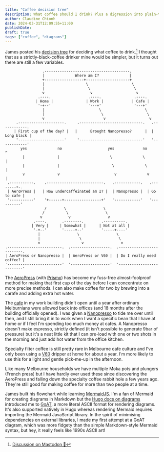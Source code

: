 ```yaml
---
title: "Coffee decision tree"
description: What coffee should I drink? Plus a digression into plain-text diagrams
author: Claudine Chionh
date: 2024-03-31T12:09:55+11:00
publishDate:
draft: true
tags: ["coffee", "diagrams"]
---
```


James posted his [decision tree](https://jamesg.blog/2024/03/30/coffee-to-drink-decision-tree/) for deciding what coffee to drink.[^thread] I thought that as a strictly-black-coffee drinker mine would be simpler, but it turns out there are still a few variables.

<!--more-->

[^thread]: [Discussion on Mastodon :mammoth:](https://aus.social/@claudinec/112187405907379141)

```goat
                 .---------------------------------------.
                 |              Where am I?              |
                 +------------------+--------------------+
                 |                   \                    \
                 |                    \                    \
                 v                     v                    v
               .----.                 .----.               .----.
              | Home |               | Work |             | Cafe |
               '-+--'                 '---+'               '---+'
                 |                         \                    \
                 |                          \                    \
                 v                           v                    v
     .---------------------.     .-----------------------------.   .------------.
    | First cup of the day? |   |      Brought Nanopresso?      |  | Long black |
     '---------------------'     '-----------------------------'   '------------'
       yes              no                     yes             no          ^
        |               |                       \              \           |
        |               |                        \              \          |
        v               v                         v              v         |
 .-----------.    .--------------------------.   .------------.   .--------+-.
 | AeroPress |   | How undercaffeinated am I? |  | Nanopresso |  | Go to cafe |
 '-----------'    '+------+-----------------+'   '------------'   '----------'
                  /        \                 \
                 /          \                 \
                v            v                 v
             .----.       .--------.        .----------.
            | Very |     | Somewhat |      | Not at all |
             '-+--'       '-----+--'        '-----+----'
               |                 \                 \
               |                  \                 \
               v                   v                 v
.-------------------------.  .------------------.  .--------------------------.
| AeroPress or Nanopresso |  | AeroPress or V60 |  | Do I really need coffee? |
'-------------------------'  '------------------'  '--------------------------'
```

The [AeroPress](https://aeropress.com/products/aeropress-coffee-maker) (with [Prismo](https://fellowproducts.com/products/prismo)) has become my fuss-free almost-foolproof method for making that first cup of the day before I can concentrate on more precise methods. I can also make coffee for two by brewing into a carafe and adding extra hot water.

The [cafe](https://pridecentre.org.au/tenants/the-little-social/) in my work building didn't open until a year after ordinary Melburnians were allowed back into offices (and 18 months after the building officially opened). I was given a [Nanopresso](https://www.wacaco.com/products/nanopresso) to tide me over until then, and I still bring it in to work when I want a specific bean that I have at home or if I feel I'm spending too much money at cafes. A Nanopresso doesn't make espresso, strictly defined (it isn't possible to generate 9bar of pressure) but it's a neat little kit that I can pre-load with one or two shots in the morning and just add hot water from the office kitchen.

Specialty filter coffee is still pretty rare in Melbourne cafe culture and I've only been using a [V60](https://global.hario.com/product/coffee/dripper/VDC.html) dripper at home for about a year. I'm more likely to use this for a light and gentle pick-me-up in the afternoon.

Like many Melbourne households we have multiple Moka pots and plungers (French press) but I have hardly ever used these since discovering the AeroPress and falling down the specialty coffee rabbit hole a few years ago. They're still good for making coffee for more than two people at a time.

James built his flowchart while learning [MermaidJS](https://mermaid.js.org/). I'm a fan of Mermaid for creating diagrams in Markdown but the [Hugo docs on diagrams](https://gohugo.io/content-management/diagrams/) introduced me to [GoAT](https://github.com/bep/goat), a more literal ASCII format for rendering diagrams. It's also supported natively in Hugo whereas rendering Mermaid requires importing the Mermaid JavaScript library. In the spirit of minimising dependencies on external libraries, I made my first attempt at a GoAT diagram, which was more fidgety than the simple Markdown-style Mermaid syntax, but hey, it really feels like 1990s ASCII art!

<!-- vim: set filetype=markdown textwidth=0: -->
